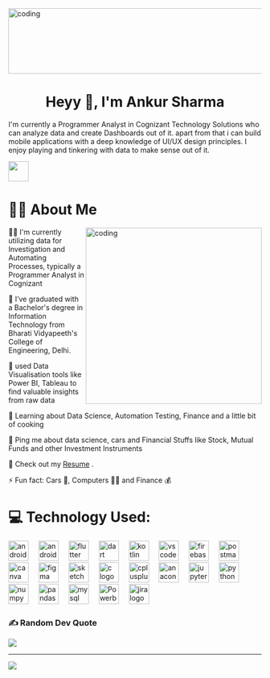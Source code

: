 
<img align="center" alt="coding" height = 130 width= 5000  src="https://c.tenor.com/smAGwML_ZYsAAAAC/tenor.gif" />
<h1 align="center">Heyy 👋, I'm Ankur Sharma </h1>




I'm currently a Programmer Analyst in Cognizant Technology Solutions who can analyze data and create Dashboards out of it.
apart from that i can build mobile applications with a deep knowledge of UI/UX design principles.
I enjoy playing and tinkering with data to make sense out of it.

<div align = "left">

<a href="https://linkedin.com/in/ankurpowerbi">
   <img src="https://cdn.jsdelivr.net/gh/devicons/devicon/icons/linkedin/linkedin-original.svg" style="height:40px;">
</a>
</div>

# 👨‍💻 About Me
<img align="right" width = 350 alt="coding" src="https://c.tenor.com/kSiC-0wGr4kAAAAd/tenor.gif" />

👩‍💻 I'm currently utilizing data for Investigation and Automating Processes, typically a Programmer Analyst in Cognizant


📖 I’ve graduated with a Bachelor's degree in Information Technology from Bharati Vidyapeeth's College of Engineering, Delhi.

🧠 used Data Visualisation tools like Power BI, Tableau to find valuable insights from raw data

🤔 Learning about Data Science, Automation Testing, Finance and a little bit of cooking 

💬 Ping me about data science, cars and Financial Stuffs like Stock, Mutual Funds and other Investment Instruments

📙 Check out my <a href="https://drive.google.com/file/d/1BGiPeIVZJ9qCOpUzIr_JupKjh3kjPVSi/view?usp=sharing">Resume</a> .

⚡️ Fun fact: Cars 🚗, Computers 👨‍💻 and Finance 💰


# 💻 Technology Used:

<div align="left">
  <img src="https://cdn.jsdelivr.net/gh/devicons/devicon/icons/android/android-original.svg" height="40" alt="android logo"  />
  <img width="12" />
  <img src="https://skillicons.dev/icons?i=androidstudio" height="40" alt="androidstudio logo"  />
  <img width="12" />
  <img src="https://cdn.jsdelivr.net/gh/devicons/devicon/icons/flutter/flutter-original.svg" height="40" alt="flutter logo"  />
  <img width="12" />
  <img src="https://cdn.jsdelivr.net/gh/devicons/devicon/icons/dart/dart-original.svg" height="40" alt="dart logo"  />
  <img width="12" />
  <img src="https://cdn.jsdelivr.net/gh/devicons/devicon/icons/kotlin/kotlin-original.svg" height="40" alt="kotlin logo"  />
  <img width="12" />
  <img src="https://cdn.jsdelivr.net/gh/devicons/devicon/icons/vscode/vscode-original.svg" height="40" alt="vscode logo"  />
  <img width="12" />
  <img src="https://cdn.jsdelivr.net/gh/devicons/devicon/icons/firebase/firebase-plain.svg" height="40" alt="firebase logo"  />
  <img width="12" />
  <img src="https://cdn.simpleicons.org/postman/FF6C37" height="40" alt="postman logo"  />
  <img width="12" />
  <img src="https://cdn.jsdelivr.net/gh/devicons/devicon/icons/canva/canva-original.svg" height="40" alt="canva logo"  />
  <img width="12" />
  <img src="https://cdn.jsdelivr.net/gh/devicons/devicon/icons/figma/figma-original.svg" height="40" alt="figma logo"  />
  <img width="12" />
  <img src="https://cdn.jsdelivr.net/gh/devicons/devicon/icons/sketch/sketch-original.svg" height="40" alt="sketch logo"  />
  <img width="12" />
  <img src="https://cdn.jsdelivr.net/gh/devicons/devicon/icons/c/c-original.svg" height="40" alt="c logo"  />
  <img width="12" />
  <img src="https://cdn.jsdelivr.net/gh/devicons/devicon/icons/cplusplus/cplusplus-original.svg" height="40" alt="cplusplus logo"  />
  <img width="12" />
  <img src="https://cdn.jsdelivr.net/gh/devicons/devicon/icons/anaconda/anaconda-original.svg" height="40" alt="anaconda logo"  />
  <img width="12" />
  <img src="https://cdn.jsdelivr.net/gh/devicons/devicon/icons/jupyter/jupyter-original.svg" height="40" alt="jupyter logo"  />
  <img width="12" />
  <img src="https://cdn.jsdelivr.net/gh/devicons/devicon/icons/python/python-original.svg" height="40" alt="python logo"  />
  <img width="12" />
  <img src="https://cdn.jsdelivr.net/gh/devicons/devicon/icons/numpy/numpy-original.svg" height="40" alt="numpy logo"  />
  <img width="12" />
  <img src="https://cdn.simpleicons.org/pandas/150458" height="40" alt="pandas logo"  />
  <img width="12" />
  <img src="https://cdn.jsdelivr.net/gh/devicons/devicon/icons/mysql/mysql-original.svg" height="40" alt="mysql logo"  />
  <img width="12" />
  <img src="https://img.shields.io/badge/power_bi-000000?style=for-the-badge&logo=powerbi&logoColor=yellow" height="40"  alt="Powerbi logo"  />
  <img width="12" />
  <img src="https://cdn.jsdelivr.net/gh/devicons/devicon/icons/jira/jira-original.svg" height="40" alt="jira logo"  />
</div>




### ✍️ Random Dev Quote
![](https://quotes-github-readme.vercel.app/api?type=horizontal&theme=tokyonight)

---
[![](https://visitcount.itsvg.in/api?id=ankur2825&icon=4&color=12)](https://visitcount.itsvg.in)
